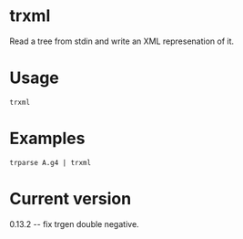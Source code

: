 # trxml

Read a tree from stdin and write an XML represenation of it.

# Usage

    trxml

# Examples

    trparse A.g4 | trxml

# Current version

0.13.2 -- fix trgen double negative.
